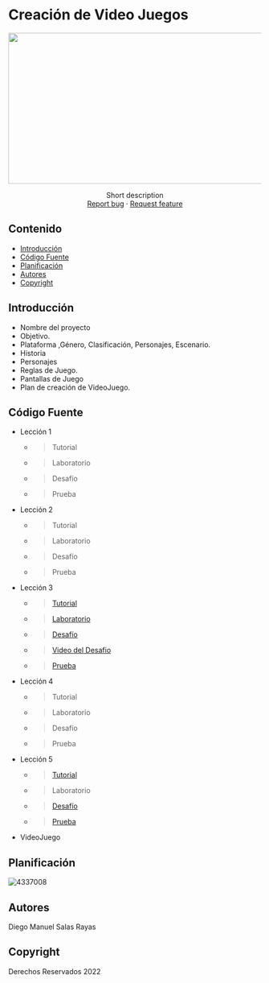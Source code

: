 # Creación de Video Juegos
<p align="center">
    <img src="https://user-images.githubusercontent.com/8560750/195950148-0c0df38e-5f96-45ae-87c3-6922738c612d.jpg" alt="Logo" width=1200 height=300>

  <p align="center">
    Short description
    <br>
    <a href="https://reponame/issues/new?template=bug.md">Report bug</a>
    ·
    <a href="https://reponame/issues/new?template=feature.md&labels=feature">Request feature</a>
  </p>
</p>


## Contenido

- [Introducción](#introducción)
- [Código Fuente](#código-fuente)
- [Planificación](#planificación)
- [Autores](#autores)
- [Copyright](#copyright)


## Introducción

- Nombre del proyecto
- Objetivo.
- Plataforma ,Género, Clasificación, Personajes, Escenario.
- Historia
- Personajes
- Reglas de Juego.
- Pantallas de Juego
- Plan de creación de VideoJuego.

## Código Fuente

* Lección 1
  * > Tutorial
  * > Laboratorio
  * > Desafío
  * > Prueba
* Lección 2
  * > Tutorial
  * > Laboratorio
  * > Desafío
  * > Prueba
* Lección 3
  * > [Tutorial](https://github.com/diego-rayas/DiegoRayas-CreacionVideo/blob/main/Unidad3/Unity3.unitypackage)
  * > [Laboratorio](https://github.com/diego-rayas/DiegoRayas-CreacionVideo/blob/main/Unidad3/Lab3.unitypackage)
  * > [Desafío](https://github.com/diego-rayas/DiegoRayas-CreacionVideo/blob/main/Unidad3/challenge%203.unitypackage)
  * > [Video del Desafio](https://drive.google.com/file/d/1VipTYS9FjKNCOn9FCxffMajpBIQRBGnW/view?usp=sharing)
  * > [Prueba](https://github.com/diego-rayas/DiegoRayas-CreacionVideo/blob/main/Quiz3.png)
* Lección 4
  * > Tutorial
  * > Laboratorio
  * > Desafío
  * > Prueba
* Lección 5
  * > [Tutorial](https://github.com/diego-rayas/DiegoRayas-CreacionVideo/blob/main/Unidad5/Unity5.unitypackage)
  * > Laboratorio
  * > [Desafío](https://github.com/diego-rayas/DiegoRayas-CreacionVideo/blob/main/Unidad5/Challenge5.unitypackage)
  * > [Prueba](https://github.com/diego-rayas/DiegoRayas-CreacionVideo/blob/main/Quiz5.png)
* VideoJuego

## Planificación

![4337008](https://user-images.githubusercontent.com/8560750/195951617-083a7e4d-323d-47b5-8e5e-529ded31bc06.jpg)

## Autores
Diego Manuel Salas Rayas
## Copyright
Derechos Reservados 2022
